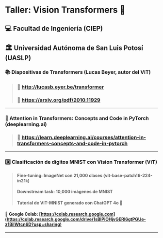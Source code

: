 # Taller: Vision Transformers 🤖
## 💻 Facultad de Ingeniería (CIEP)
## 🏛️ Universidad Autónoma de San Luis Potosí (UASLP)

### 📚 Diapositivas de Transformers (Lucas Beyer, autor del ViT)
>### 🔗 http://lucasb.eyer.be/transformer
>### 📓 https://arxiv.org/pdf/2010.11929

---

### 🍿 Attention in Transformers: Concepts and Code in PyTorch (deeplearning.ai)
>### 🔗 https://learn.deeplearning.ai/courses/attention-in-transformers-concepts-and-code-in-pytorch

---

### 0️⃣ Clasificación de dígitos MNIST con Vision Transformer (ViT) 
>#### Fine-tuning: ImageNet con 21,000 clases (vit-base-patch16-224-in21k)
>#### Downstream task: 10,000 imágenes de MNIST
>#### Tutorial de ViT-MNIST generado con ChatGPT 4o 🤖

#### 📔 Google Colab: [https://colab.research.google.com](https://colab.research.google.com/drive/1sBlPiOHjvGERI6gtPGUe-z1BilWtcn6D?usp=sharing)

---
